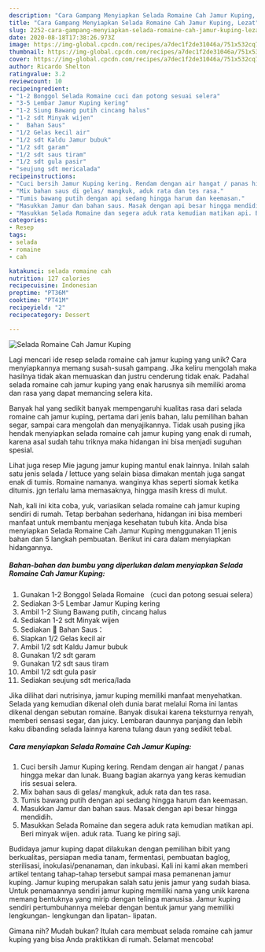```yaml
---
description: "Cara Gampang Menyiapkan Selada Romaine Cah Jamur Kuping, Lezat"
title: "Cara Gampang Menyiapkan Selada Romaine Cah Jamur Kuping, Lezat"
slug: 2252-cara-gampang-menyiapkan-selada-romaine-cah-jamur-kuping-lezat
date: 2020-08-18T17:38:26.973Z
image: https://img-global.cpcdn.com/recipes/a7dec1f2de31046a/751x532cq70/selada-romaine-cah-jamur-kuping-foto-resep-utama.jpg
thumbnail: https://img-global.cpcdn.com/recipes/a7dec1f2de31046a/751x532cq70/selada-romaine-cah-jamur-kuping-foto-resep-utama.jpg
cover: https://img-global.cpcdn.com/recipes/a7dec1f2de31046a/751x532cq70/selada-romaine-cah-jamur-kuping-foto-resep-utama.jpg
author: Ricardo Shelton
ratingvalue: 3.2
reviewcount: 10
recipeingredient:
- "1-2 Bonggol Selada Romaine cuci dan potong sesuai selera"
- "3-5 Lembar Jamur Kuping kering"
- "1-2 Siung Bawang putih cincang halus"
- "1-2 sdt Minyak wijen"
- "  Bahan Saus"
- "1/2 Gelas kecil air"
- "1/2 sdt Kaldu Jamur bubuk"
- "1/2 sdt garam"
- "1/2 sdt saus tiram"
- "1/2 sdt gula pasir"
- "seujung sdt mericalada"
recipeinstructions:
- "Cuci bersih Jamur Kuping kering. Rendam dengan air hangat / panas hingga mekar dan lunak. Buang bagian akarnya yang keras kemudian iris sesuai selera."
- "Mix bahan saus di gelas/ mangkuk, aduk rata dan tes rasa."
- "Tumis bawang putih dengan api sedang hingga harum dan keemasan."
- "Masukkan Jamur dan bahan saus. Masak dengan api besar hingga mendidih."
- "Masukkan Selada Romaine dan segera aduk rata kemudian matikan api. Beri minyak wijen. aduk rata. Tuang ke piring saji."
categories:
- Resep
tags:
- selada
- romaine
- cah

katakunci: selada romaine cah 
nutrition: 127 calories
recipecuisine: Indonesian
preptime: "PT36M"
cooktime: "PT41M"
recipeyield: "2"
recipecategory: Dessert

---
```



![Selada Romaine Cah Jamur Kuping](https://img-global.cpcdn.com/recipes/a7dec1f2de31046a/751x532cq70/selada-romaine-cah-jamur-kuping-foto-resep-utama.jpg)

Lagi mencari ide resep selada romaine cah jamur kuping yang unik? Cara menyiapkannya memang susah-susah gampang. Jika keliru mengolah maka hasilnya tidak akan memuaskan dan justru cenderung tidak enak. Padahal selada romaine cah jamur kuping yang enak harusnya sih memiliki aroma dan rasa yang dapat memancing selera kita.

Banyak hal yang sedikit banyak mempengaruhi kualitas rasa dari selada romaine cah jamur kuping, pertama dari jenis bahan, lalu pemilihan bahan segar, sampai cara mengolah dan menyajikannya. Tidak usah pusing jika hendak menyiapkan selada romaine cah jamur kuping yang enak di rumah, karena asal sudah tahu triknya maka hidangan ini bisa menjadi suguhan spesial.

Lihat juga resep Mie jagung jamur kuping mantul enak lainnya. Inilah salah satu jenis selada / lettuce yang selain biasa dimakan mentah juga sangat enak di tumis. Romaine namanya. wanginya khas seperti siomak ketika ditumis. jgn terlalu lama memasaknya, hingga masih kress di mulut.


Nah, kali ini kita coba, yuk, variasikan selada romaine cah jamur kuping sendiri di rumah. Tetap berbahan sederhana, hidangan ini bisa memberi manfaat untuk membantu menjaga kesehatan tubuh kita. Anda bisa menyiapkan Selada Romaine Cah Jamur Kuping menggunakan 11 jenis bahan dan 5 langkah pembuatan. Berikut ini cara dalam menyiapkan hidangannya.

<!--inarticleads1-->

##### Bahan-bahan dan bumbu yang diperlukan dalam menyiapkan Selada Romaine Cah Jamur Kuping:

1. Gunakan 1-2 Bonggol Selada Romaine （cuci dan potong sesuai selera）
1. Sediakan 3-5 Lembar Jamur Kuping kering
1. Ambil 1-2 Siung Bawang putih, cincang halus
1. Sediakan 1-2 sdt Minyak wijen
1. Sediakan  💟 Bahan Saus：
1. Siapkan 1/2 Gelas kecil air
1. Ambil 1/2 sdt Kaldu Jamur bubuk
1. Gunakan 1/2 sdt garam
1. Gunakan 1/2 sdt saus tiram
1. Ambil 1/2 sdt gula pasir
1. Sediakan seujung sdt merica/lada


Jika dilihat dari nutrisinya, jamur kuping memiliki manfaat menyehatkan. Selada yang kemudian dikenal oleh dunia barat melalui Roma ini lantas dikenal dengan sebutan romaine. Banyak disukai karena teksturnya renyah, memberi sensasi segar, dan juicy. Lembaran daunnya panjang dan lebih kaku dibanding selada lainnya karena tulang daun yang sedikit tebal. 

<!--inarticleads2-->

##### Cara menyiapkan Selada Romaine Cah Jamur Kuping:

1. Cuci bersih Jamur Kuping kering. Rendam dengan air hangat / panas hingga mekar dan lunak. Buang bagian akarnya yang keras kemudian iris sesuai selera.
1. Mix bahan saus di gelas/ mangkuk, aduk rata dan tes rasa.
1. Tumis bawang putih dengan api sedang hingga harum dan keemasan.
1. Masukkan Jamur dan bahan saus. Masak dengan api besar hingga mendidih.
1. Masukkan Selada Romaine dan segera aduk rata kemudian matikan api. Beri minyak wijen. aduk rata. Tuang ke piring saji.


Budidaya jamur kuping dapat dilakukan dengan pemilihan bibit yang berkualitas, persiapan media tanam, fermentasi, pembuatan baglog, sterilisasi, inokulasi/penanaman, dan inkubasi. Kali ini kami akan memberi artikel tentang tahap-tahap tersebut sampai masa pemanenan jamur kuping. Jamur kuping merupakan salah satu jenis jamur yang sudah biasa. Untuk penamaannya sendiri jamur kuping memiliki nama yang unik karena memang bentuknya yang mirip dengan telinga manusisa. Jamur kuping sendiri pertumbuhannya melebar dengan bentuk jamur yang memiliki lengkungan- lengkungan dan lipatan- lipatan. 

Gimana nih? Mudah bukan? Itulah cara membuat selada romaine cah jamur kuping yang bisa Anda praktikkan di rumah. Selamat mencoba!
